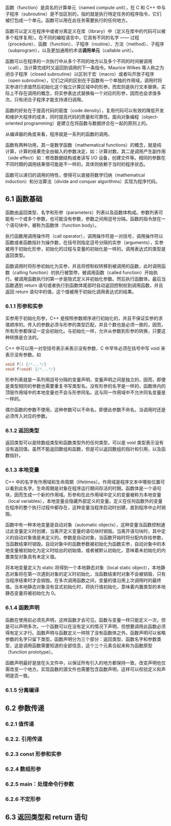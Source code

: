 函数（function）是具名的计算单元（named compute unit），在 C 和 C++ 中与子程序（subroutine）是不加区别的，指的就是执行特定任务的程序指令，它们被打包成一个单元。函数可以用在此任务需要执行的任何地方。

函数可以定义在程序中或者分离定义在库（library）中（定义在库中的代码可以被多个程序复用）。在不同的编程语言中，它具有不同的名字 —— 过程（procedure）、函数（function）、子程序（routine）、方法（method）、子程序（subprogram），以及更加通用的术语**调用单元**（callable unit）。

函数可以在程序的一次执行中从多个不同的地方以及多个不同的时间被调用（call），当计算完成时又返回到调用的下一条指令。Maurice Wilkes 等人称之为闭合子程序（closed subroutine）以区别于宏（macro）或者叫开放子程序（open subroutine），它们之间的区别在于函数有一个单独的作用域，调用时将实参进行求值然后初始化这个独立计算区域中的形参。而宏则是执行文本替换，实际上不存在调用的概念，将实参表达式替换每一个对应的形参，因而也会求值多次。只有闭合子程序才能支持递归调用。

函数的好处在于提高代码的密度（code density），复用代码可以有效的降低开发和维护大程序的成本，同时提高代码的质量和可靠性。面向对象编程（object-oriented programming）是建立在将函数与数据拼合在一起的原则上的。

从编译器的角度来看，程序就是一系列的函数的调用。

函数有两种功用，其一是数学函数（mathematical functions）的概念，就是纯计算，计算的结果完全由输入的参数决定，如：计算对数。其二是调用产生副作用（side effect）如：修改数据结构或者读写 I/O 设备，创建文件等。相同的参数在不同时期的调用结果很可能是不一样的，具体则依赖于当时的程序状态。

函数可以递归的调用的特性，使得可以直接将数学归纳（mathematical induction）和分治算法（divide and conquer algorithms）实现为程序代码。

## 6.1 函数基础

函数由返回类型、名字和形参（parameters）列表以及函数体构成。参数列表可能有一个或多个参数，也可能没有参数，参数之间用逗号分隔。函数的指令放在一个语句块中，被称为函数体（function body）。

执行函数用调用操作符（call operator），调用操作符是一对括号，调用操作符以函数或者函数指针为操作数，在括号则指定逗号分隔的实参（arguments），实参被用于初始化形参，初始化的过程与变量的初始化是一样的。调用表达式的类型是返回类型。

函数调用时将形参初始化为实参，并且将控制权转移到被调用的函数，此时调用函数（calling function）的执行被暂停，被调用函数（called function）开始执行。被调用函数执行的第一步是隐式定义并初始化参数。然后执行函数体。最后当函数遇到 return 语句或者执行到函数体尾部时自动返回控制权到调用函数，并且返回 return 语句中的值，这个值被用于初始化调用表达式的结果。

### 6.1.1 形参和实参

实参用于初始化形参，C++ 是按照参数顺序进行初始化的，并且不保证实参的求值顺序的。传入的参数必须与形参的类型匹配，并且个数也是必须一致的，因而，所有形参都保证一定会初始化。与初始化一样，允许从参数到形参的转换，只要这种转换是合法的。

C++ 中可以用一对空括号表示来表示没有参数，C 中早年必须在括号中写 void 来表示没有参数。如
````cpp
void f() {/*...*/}
void f(void) {/*...*/}
````
形参列表就是一系列用逗号分隔的变量声明，变量声明之间是独立的，因而，即便是类型相同的参数也需要重复书写类型名。没有形参的名字是一样的，函数体内的顶层作用域中的本地变量也不会与形参同名。这与同一作用域中不允许同名变量是一样的。

偶尔函数的参数不使用，这种参数可以不命名，即便此参数不命名，当调用时还是必须传入对应的参数。

### 6.1.2 返回类型

返回类型可以是除数组类型和函数类型外的任何类型，可以是 void 类型表示没有没有返回值。虽然不能返回数组和函数，但是可以返回数组的指针和引用，以及函数指针。

### 6.1.3 本地变量

C++ 中的名字有作用域和生命周期（lifetimes）。作用域是程序文本中哪些位置可以看到此名字。生命周期是对象在程序运行期间存活的时期。函数体是一个语句块，因而生成一个新的作用域。形参和在此作用域中定义的变量被称为本地变量（local variables），本地变量会隐藏外部定义的变量。定义在任何函数外的变量在程序的整个执行过程中都存在，这种变量当程序启动时创建，直到程序中止时销毁。

函数中有一种本地变量是自动对象（automatic objects），这种变量当函数控制通过此变量定义时创建，当离开定义变量的语句块时销毁。当离开语句块时，其中定义的自动对象值是未定义的。参数是自动对象，当函数开始时将分配内存给参数，当函数结束时销毁。自动对象中的函数参数被初始化为函数实参，自动对象中的本地变量被初始化为定义时给出的初始值，或者被默认初始化，意味着未初始化的内置类型对象具有未定义值。

将本地变量定义为 static 将得到一个本地静态对象（local static object），本地静态对象将在第一次遇到对象的定义时初始化，当函数结束时对象不会被销毁，只有当程序结束时才会销毁。在多次调用函数之间，变量的值沿用上次调用时的最终值。当本地静态对象没有显式初始化时，将执行值初始化，意味着内置类型的本地静态变量将被初始化为 0。

### 6.1.4 函数声明

函数在使用前必须先声明，这样函数才会可见。函数与变量一样只能定义一次，但是可以声明多次。一个函数可以在没有定义的情况下声明，但想要调用此函数必须得有定义才行。函数声明与函数定义一样除了没有函数体之外。函数声明可以省略参数的名字只留下类型。函数声明分为三个部分：返回类型、函数名字和参数类型，这是调用函数需要知道的全部信息，这个三个元素合起来称为函数原型（function prototype）。

函数声明最好是放在头文件中，以保证所有引入的地方都保持一致，改变声明也仅需改变一个地方。实现函数的源文件也需要包含函数声明，这样可以校验定义和声明是否一致。

### 6.1.5 分离编译
## 6.2 参数传递
### 6.2.1 值传递
### 6.2.2. 引用传递
### 6.2.3 const 形参和实参
### 6.2.4 数组形参
### 6.2.5 main：处理命令行参数
### 6.2.6 不定形参
## 6.3 返回类型和 return 语句